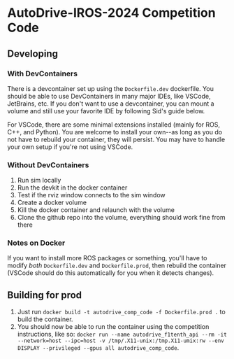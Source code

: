# AutoDrive-IROS-2024 Competition Code

## Developing

### With DevContainers
There is a devcontainer set up using the `Dockerfile.dev` dockerfile. You should be able to use DevContainers in many major IDEs, like VSCode, JetBrains, etc. If you don't want to use a devcontainer, you can mount a volume and still use your favorite IDE by following Sid's guide below.

For VSCode, there are some minimal extensions installed (mainly for ROS, C++, and Python). You are welcome to install your own--as long as you do not have to rebuild your container, they will persist. You may have to handle your own setup if you're not using VSCode.

### Without DevContainers
1. Run sim locally
2. Run the devkit in the docker container
3. Test if the rviz window connects to the sim window
4. Create a docker volume
5. Kill the docker container and relaunch with the volume
6. Clone the github repo into the volume, everything should work fine from there

### Notes on Docker
If you want to install more ROS packages or something, you'll have to modify *both* `Dockerfile.dev` and `Dockerfile.prod`, then rebuild the container (VSCode should do this automatically for you when it detects changes).

## Building for prod
1. Just run `docker build -t autodrive_comp_code -f Dockerfile.prod .` to build the container. 
2. You should now be able to run the container using the competition instructions, like so: `docker run --name autodrive_f1tenth_api --rm -it --network=host --ipc=host -v /tmp/.X11-unix:/tmp.X11-umix:rw --env DISPLAY --privileged --gpus all autodrive_comp_code`.
